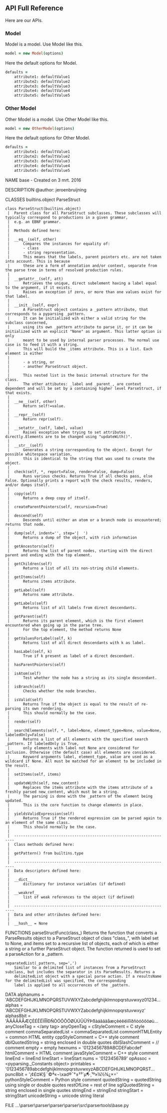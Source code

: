 ## API Full Reference

Here are our APIs.

### Model

Model is a model. Use Model like this.

```coffeescript
model = new Model(options)
```

Here the default options for Model.

```coffeescript
defaults =
    attribute1: defaultValue1
    attribute2: defaultValue2
    attribute3: defaultValue3
    attribute4: defaultValue4
    attribute5: defaultValue5
```

### Other Model

Other Model is a model. Use Other Model like this.

```coffeescript
model = new OtherModel(options)
```

Here the default options for Other Model.

```coffeescript
defaults =
    attribute1: defaultValue1
    attribute2: defaultValue2
    attribute3: defaultValue3
    attribute4: defaultValue4
    attribute5: defaultValue5
```

NAME
    base - Created on 3 mrt. 2016

DESCRIPTION
    @author: jeroenbruijning

CLASSES
    builtins.object
        ParseStruct
    
    class ParseStruct(builtins.object)
     |  Parent class for all ParseStruct subclasses. These subclasses will typically correspond to productions in a given grammar,
     |  e.g. an EBNF grammar.
     |  
     |  Methods defined here:
     |  
     |  __eq__(self, other)
     |      Compares the instances for equality of:
     |      - class
     |      - string representation.
     |      This means that the labels, parent pointers etc. are not taken into account. This is because
     |      these are a form of annotation and/or context, separate from the parse tree in terms of resolved production rules.
     |  
     |  __getattr__(self, att)
     |      Retrieves the unique, direct subelement having a label equal to the argument, if it exists.
     |      Raises an exception if zero, or more than one values exist for that label.
     |  
     |  __init__(self, expr)
     |      A ParseStruct object contains a _pattern attribute, that corresponds to a pyparsing _pattern.
     |      It can be initialized wih either a valid string for the subclass concerned,
     |      using its own _pattern attribute to parse it, or it can be initialized with an explicit "None" as argument. This latter option is only
     |      meant to be used by internal parser processes. The normal use case is to feed it with a string.
     |      This will build the _items attribute. This is a list. Each element is either
     |      
     |      - a string, or
     |      - another ParseStruct object.
     |      
     |      This nested list is the basic internal structure for the class.
     |      The other attibutes: _label and _parent_, are context dependent and will be set by a containing higher level ParseStruct, if that exists.
     |  
     |  __ne__(self, other)
     |      Return self!=value.
     |  
     |  __repr__(self)
     |      Return repr(self).
     |  
     |  __setattr__(self, label, value)
     |      Raises exception when trying to set attributes directly.Elements are to be changed using "updateWith()".
     |  
     |  __str__(self)
     |      Generates a string corresponding to the object. Except for possible whitespace variation, 
     |      this is identical to the string that was used to create the object.
     |  
     |  check(self, *, report=False, render=False, dump=False)
     |      Runs various checks. Returns True if all checks pass, else False. Optionally prints a report with the check results, renders, and/or dumps itself.
     |  
     |  copy(self)
     |      Returns a deep copy of itself.
     |  
     |  createParentPointers(self, recursive=True)
     |  
     |  descend(self)
     |      Descends until either an atom or a branch node is encountered; returns that node.
     |  
     |  dump(self, indent='', step='|  ')
     |      Returns a dump of the object, with rich information
     |  
     |  getAncestors(self)
     |      Returns the list of parent nodes, starting with the direct parent and ending with the top element.
     |  
     |  getChildren(self)
     |      Returns a list of all its non-string child elements.
     |  
     |  getItems(self)
     |      Returns items attribute.
     |  
     |  getLabel(self)
     |      Returns name attribute.
     |  
     |  getLabels(self)
     |      Returns list of all labels from direct descendants.
     |  
     |  getParent(self)
     |      Returns its parent element, which is the first element encountered when going up in the parse tree.
     |      For the top element, the method returns None
     |  
     |  getValuesForLabel(self, k)
     |      Returns list of all direct descendants with k as label.
     |  
     |  hasLabel(self, k)
     |      True if k present as label of a direct descendant.
     |  
     |  hasParentPointers(self)
     |  
     |  isAtom(self)
     |      Test whether the node has a string as its single descendant.
     |  
     |  isBranch(self)
     |      Checks whether the node branches.
     |  
     |  isValid(self)
     |      Returns True if the object is equal to the result of re-parsing its own rendering.
     |      This should normally be the case.
     |  
     |  render(self)
     |  
     |  searchElements(self, *, label=None, element_type=None, value=None, labeledOnly=False)
     |      Returns a list of all elements with the specified search _pattern. If labeledOnly is True,
     |      only elements with label not None are considered for inclusion. Otherwise (the default case) all elements are considered.
     |      Keyword arguments label, element_type, value are used as a wildcard if None. All must be matched for an element to be included in the result.
     |  
     |  setItems(self, items)
     |  
     |  updateWith(self, new_content)
     |      Replaces the items attribute with the items attribute of a freshly parsed new_content, which must be a string.
     |      The parsing is done with the _pattern of the element being updated.
     |      This is the core function to change elements in place.
     |  
     |  yieldsValidExpression(self)
     |      Returns True if the rendered expression can be parsed again to an element of the same class.
     |      This should normally be the case.
     |  
     |  ----------------------------------------------------------------------
     |  Class methods defined here:
     |  
     |  getPattern() from builtins.type
     |  
     |  ----------------------------------------------------------------------
     |  Data descriptors defined here:
     |  
     |  __dict__
     |      dictionary for instance variables (if defined)
     |  
     |  __weakref__
     |      list of weak references to the object (if defined)
     |  
     |  ----------------------------------------------------------------------
     |  Data and other attributes defined here:
     |  
     |  __hash__ = None

FUNCTIONS
    parseStructFunc(class_)
        Returns the function that converts a ParseResults object to a ParseStruct object of class "class_", with label set to None, and
        items set to a recursive list of objects, each of which is either a string or a further ParseStruct object.
        The function returned is used to set a parseAction for a _pattern.
    
    separatedList(_pattern, sep=',')
        Similar to a delimited list of instances from a ParseStruct subclass, but includes the separator in its ParseResults. Returns a 
        delimitedList object with a special parse action. If a resultsName for the delimitedList was specified, the corresponding
        label is applied to all occurrences of the _pattern.

DATA
    alphanums = 'ABCDEFGHIJKLMNOPQRSTUVWXYZabcdefghijklmnopqrstuvwxyz01234...
    alphas = 'ABCDEFGHIJKLMNOPQRSTUVWXYZabcdefghijklmnopqrstuvwxyz'
    alphas8bit = 'ÀÁÂÃÄÅÆÇÈÉÊËÌÍÎÏÐÑÒÓÔÕÖØÙÚÛÜÝÞßàáâãäåæçèéêëìíîïðñòóôõöøù...
    anyCloseTag = </any tag>
    anyOpenTag = <any tag>
    cStyleComment = C style comment
    commaSeparatedList = commaSeparatedList
    commonHTMLEntity = common HTML entity
    cppStyleComment = C++ style comment
    dblQuotedString = string enclosed in double quotes
    dblSlashComment = // comment
    empty = empty
    hexnums = '0123456789ABCDEFabcdef'
    htmlComment = HTML comment
    javaStyleComment = C++ style comment
    lineEnd = lineEnd
    lineStart = lineStart
    nums = '0123456789'
    opAssoc = <pyparsing._Constants object>
    printables = '0123456789abcdefghijklmnopqrstuvwxyzABCDEFGHIJKLMNOPQRST...
    punc8bit = '¡¢£¤¥¦§¨©ª«¬\xad®¯°±²³´µ¶·¸¹º»¼½¾¿×÷'
    pythonStyleComment = Python style comment
    quotedString = quotedString using single or double quotes
    restOfLine = rest of line
    sglQuotedString = string enclosed in single quotes
    stringEnd = stringEnd
    stringStart = stringStart
    unicodeString = unicode string literal

FILE
    ...\parser\parser\parser\parser\src\parsertools\base.py


